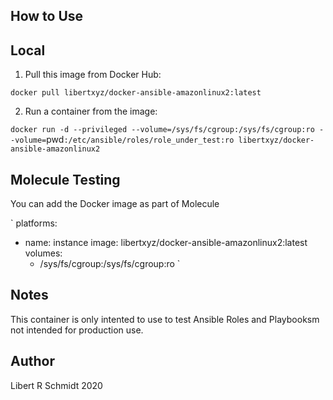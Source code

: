 
## How to Use

## Local

  1. Pull this image from Docker Hub:

  `docker pull libertxyz/docker-ansible-amazonlinux2:latest`

  2. Run a container from the image:

  `docker run -d --privileged --volume=/sys/fs/cgroup:/sys/fs/cgroup:ro --volume=`pwd`:/etc/ansible/roles/role_under_test:ro libertxyz/docker-ansible-amazonlinux2`

## Molecule Testing

You can add the Docker image as part of Molecule

`
platforms:
  - name: instance
    image: libertxyz/docker-ansible-amazonlinux2:latest
    volumes:
      - /sys/fs/cgroup:/sys/fs/cgroup:ro
`

## Notes

This container is only intented to use to test Ansible Roles and Playbooksm not intended for production use.

## Author

Libert R Schmidt
2020
